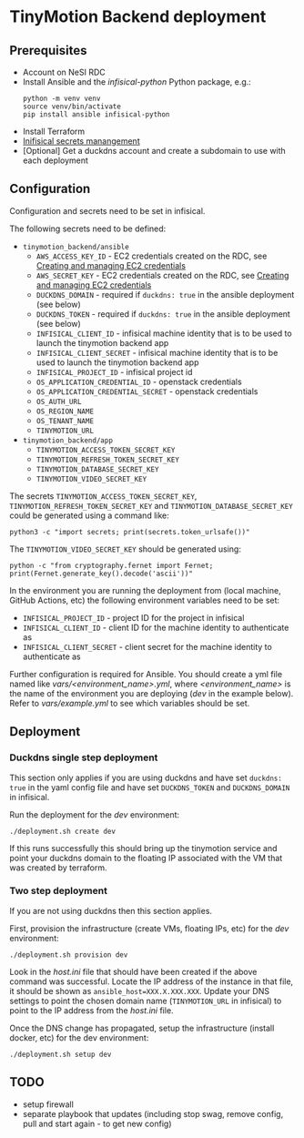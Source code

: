 # TinyMotion Backend deployment

## Prerequisites

- Account on NeSI RDC
- Install Ansible and the *infisical-python* Python package, e.g.:
  ```
  python -m venv venv
  source venv/bin/activate
  pip install ansible infisical-python
  ```
- Install Terraform
- [Inifisical secrets manangement](https://infisical.com/)
- [Optional] Get a duckdns account and create a subdomain to use with each deployment

## Configuration

Configuration and secrets need to be set in infisical.

The following secrets need to be defined:

- `tinymotion_backend/ansible`
  - `AWS_ACCESS_KEY_ID` - EC2 credentials created on the RDC, see [Creating and managing EC2 credentials](https://support.cloud.nesi.org.nz/user-guides/create-and-manage-object-storage/creating-and-managing-ec2-credentials-via-cli/)
  - `AWS_SECRET_KEY` - EC2 credentials created on the RDC, see [Creating and managing EC2 credentials](https://support.cloud.nesi.org.nz/user-guides/create-and-manage-object-storage/creating-and-managing-ec2-credentials-via-cli/)
  - `DUCKDNS_DOMAIN` - required if `duckdns: true` in the ansible deployment (see below)
  - `DUCKDNS_TOKEN` - required if `duckdns: true` in the ansible deployment (see below)
  - `INFISICAL_CLIENT_ID` - infisical machine identity that is to be used to launch the tinymotion backend app
  - `INFISICAL_CLIENT_SECRET` - infisical machine identity that is to be used to launch the tinymotion backend app
  - `INFISICAL_PROJECT_ID` - infisical project id
  - `OS_APPLICATION_CREDENTIAL_ID` - openstack credentials
  - `OS_APPLICATION_CREDENTIAL_SECRET` - openstack credentials
  - `OS_AUTH_URL`
  - `OS_REGION_NAME`
  - `OS_TENANT_NAME`
  - `TINYMOTION_URL`
- `tinymotion_backend/app`
  - `TINYMOTION_ACCESS_TOKEN_SECRET_KEY`
  - `TINYMOTION_REFRESH_TOKEN_SECRET_KEY`
  - `TINYMOTION_DATABASE_SECRET_KEY`
  - `TINYMOTION_VIDEO_SECRET_KEY`

The secrets `TINYMOTION_ACCESS_TOKEN_SECRET_KEY`, `TINYMOTION_REFRESH_TOKEN_SECRET_KEY` and `TINYMOTION_DATABASE_SECRET_KEY` could be generated using a command like:

```
python3 -c "import secrets; print(secrets.token_urlsafe())"
```

The `TINYMOTION_VIDEO_SECRET_KEY` should be generated using:

```
python -c "from cryptography.fernet import Fernet; print(Fernet.generate_key().decode('ascii'))"
```

In the environment you are running the deployment from (local machine, GitHub Actions, etc) the
following environment variables need to be set:

- `INFISICAL_PROJECT_ID` - project ID for the project in infisical
- `INFISICAL_CLIENT_ID` - client ID for the machine identity to authenticate as
- `INFISICAL_CLIENT_SECRET` - client secret for the machine identity to authenticate as

Further configuration is required for Ansible. You should create a yml file named like *vars/<environment_name>.yml*, where *<environment_name>* is the name of the environment you are deploying (*dev* in the example below). Refer to *vars/example.yml* to see which variables should be set.

## Deployment

### Duckdns single step deployment

This section only applies if you are using duckdns and have set `duckdns: true` in the yaml config file and have set `DUCKDNS_TOKEN` and `DUCKDNS_DOMAIN` in infisical.

Run the deployment for the *dev* environment:

```
./deployment.sh create dev
```

If this runs successfully this should bring up the tinymotion service and point your duckdns domain to the floating IP associated with the VM that was created by terraform.

### Two step deployment

If you are not using duckdns then this section applies.

First, provision the infrastructure (create VMs, floating IPs, etc) for the *dev* environment:

```
./deployment.sh provision dev
```

Look in the *host.ini* file that should have been created if the above command was successful.
Locate the IP address of the instance in that file, it should be shown as `ansible_host=XXX.X.XXX.XXX`.
Update your DNS settings to point the chosen domain name (`TINYMOTION_URL` in infisical) to point to the IP address from the *host.ini* file.

Once the DNS change has propagated, setup the infrastructure (install docker, etc) for the dev environment:

```
./deployment.sh setup dev
```

## TODO

- setup firewall
- separate playbook that updates (including stop swag, remove config, pull and start again - to get new config)
